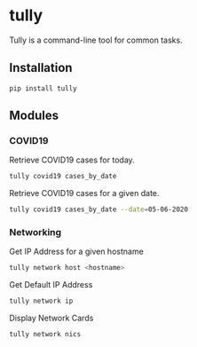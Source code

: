 # tully
Tully is a command-line tool for common tasks.

## Installation

```
pip install tully
```

## Modules

### COVID19

Retrieve COVID19 cases for today.
```bash
tully covid19 cases_by_date
```

Retrieve COVID19 cases for a given date.
```bash
tully covid19 cases_by_date --date=05-06-2020
```

### Networking

Get IP Address for a given hostname
```bash
tully network host <hostname>
```

Get Default IP Address
```bash
tully network ip 
```

Display Network Cards
```bash
tully network nics
```
